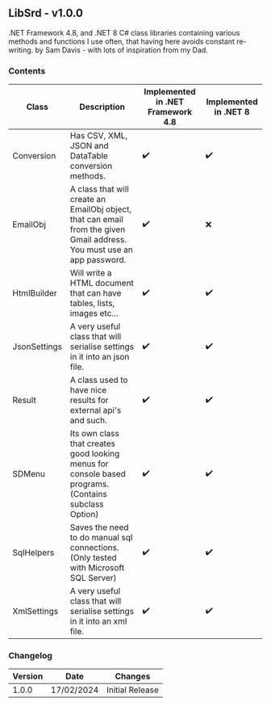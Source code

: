## LibSrd - v1.0.0
.NET Framework 4.8, and .NET 8 C# class libraries containing various methods and functions I use often, that having here avoids constant re-writing.
by Sam Davis - with lots of inspiration from my Dad. 

### Contents
|Class|Description|Implemented in .NET Framework 4.8|Implemented in .NET 8|
|---|---|---|---|
|Conversion| Has CSV, XML, JSON and DataTable conversion methods.|✔️|✔️|
|EmailObj| A class that will create an EmailObj object, that can email from the given Gmail address. You must use an app password.|✔️|❌|
|HtmlBuilder| Will write a HTML document that can have tables, lists, images etc...|✔️|✔️|
|JsonSettings| A very useful class that will serialise settings in it into an json file.|✔️|✔️|
|Result| A class used to have nice results for external api's and such.|✔️|✔️|
|SDMenu| Its own class that creates good looking menus for console based programs.(Contains subclass Option)|✔️|✔️|
|SqlHelpers| Saves the need to do manual sql connections. (Only tested with Microsoft SQL Server)|✔️|✔️|
|XmlSettings| A very useful class that will serialise settings in it into an xml file.|✔️|✔️|

### Changelog

|Version|Date|Changes|
|---|---|---|
|1.0.0|17/02/2024|Initial Release|
